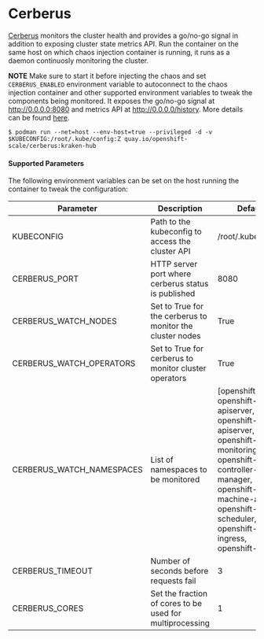 # Cerberus

[Cerberus](https://github.com/cloud-bulldozer/cerberus) monitors the cluster health and provides a go/no-go signal in addition to exposing cluster state metrics API. Run the container on the same host on which chaos injection container is running, it runs as a daemon continuosly monitoring the cluster.

**NOTE** Make sure to start it before injecting the chaos and set `CERBERUS_ENABLED` environment variable to autoconnect to the chaos injection container and other supported environment variables to tweak the components being monitored. It exposes the go/no-go signal at http://0.0.0.0:8080 and metrics API at http://0.0.0.0/history. More details can be found [here](https://github.com/cloud-bulldozer/cerberus#how-does-cerberus-report-cluster-health).

```
$ podman run --net=host --env-host=true --privileged -d -v $KUBECONFIG:/root/.kube/config:Z quay.io/openshift-scale/cerberus:kraken-hub
```


#### Supported Parameters

The following environment variables can be set on the host running the container to tweak the configuration:

Parameter               | Description                                                           | Default
----------------------- | -----------------------------------------------------------------     | ------------------------------------ |
KUBECONFIG              | Path to the kubeconfig to access the cluster API                      | /root/.kube/config                   |
CERBERUS_PORT           | HTTP server port where cerberus status is published                   | 8080                                 |
CERBERUS_WATCH_NODES    | Set to True for the cerberus to monitor the cluster nodes             | True                                 |
CERBERUS_WATCH_OPERATORS | Set to True for cerberus to monitor cluster operators                | True                                 |
CERBERUS_WATCH_NAMESPACES |  List of namespaces to be monitored                                 | [openshift-etcd, openshift-apiserver, openshift-kube-apiserver, openshift-monitoring, openshift-kube-controller-manager, openshift-machine-api, openshift-kube-scheduler, openshift-ingress, openshift-sdn] |
CERBERUS_TIMEOUT        | Number of seconds before requests fail                                | 3                                    |
CERBERUS_CORES          | Set the fraction of cores to be used for multiprocessing              | 1                                    |
